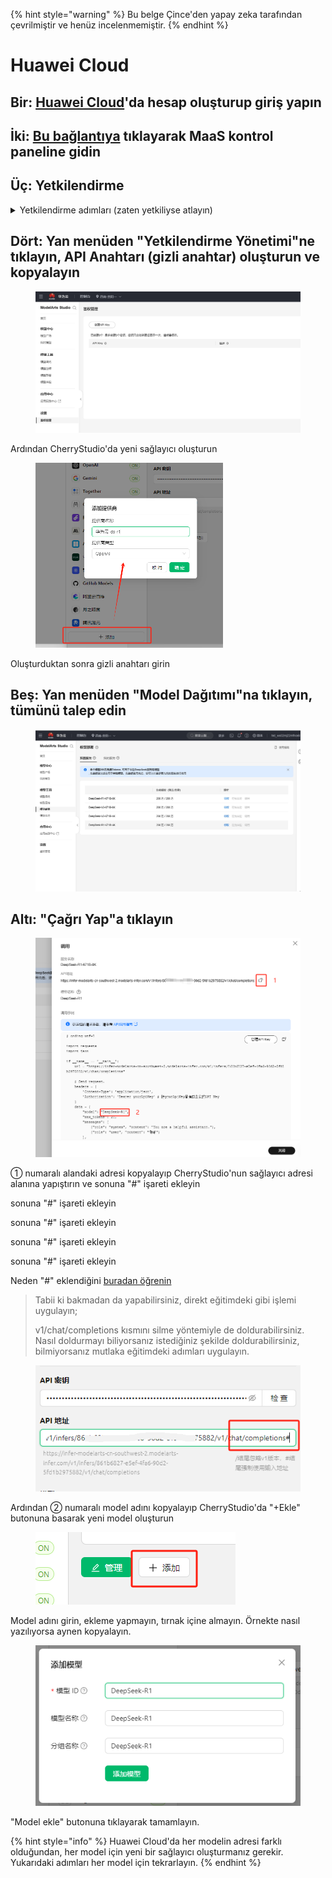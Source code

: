 
{% hint style="warning" %}
Bu belge Çince'den yapay zeka tarafından çevrilmiştir ve henüz incelenmemiştir.
{% endhint %}

# Huawei Cloud

## Bir: [Huawei Cloud](https://auth.huaweicloud.com/authui/login)'da hesap oluşturup giriş yapın

## İki: [Bu bağlantıya](https://console.huaweicloud.com/modelarts/?region=cn-southwest-2#/model-studio/homepage) tıklayarak MaaS kontrol paneline gidin

## Üç: Yetkilendirme

<details>

<summary>Yetkilendirme adımları (zaten yetkiliyse atlayın)</summary>

1. (İki)'deki bağlantıya girdikten sonra, yönlendirmeleri takip ederek yetkilendirme sayfasına gidin (IAM alt kullanıcılar → Yetkilendirme ekle → Normal kullanıcı)

![](<../../.gitbook/assets/image (49).png>)

2. Oluşturduktan sonra (İki)'deki bağlantıya geri dönün
3. Erişim yetkiniz olmadığına dair uyarı alacaksınız, uyarıdaki "buraya tıklayın" butonuna basın
4. Mevcut yetkilendirmeye ek yapın ve onaylayın

![](<../../.gitbook/assets/image (50).png>)

&#x20;Not: Bu yöntem yeni başlayanlar için tasarlanmıştır, aşırı detay okumanız gerekmez. Sadece yönlendirmeleri takip edip tıklayın. Tek seferde yetkilendirmeyi başarıyorsanız kendi yönteminizi kullanabilirsiniz.

</details>

## Dört: Yan menüden "Yetkilendirme Yönetimi"ne tıklayın, API Anahtarı (gizli anahtar) oluşturun ve kopyalayın

<figure><img src="../../.gitbook/assets/微信截图_20250214034650.png" alt=""><figcaption></figcaption></figure>

Ardından CherryStudio'da yeni sağlayıcı oluşturun

<figure><img src="../../.gitbook/assets/image (1) (2).png" alt="" width="300"><figcaption></figcaption></figure>

Oluşturduktan sonra gizli anahtarı girin

## Beş: Yan menüden "Model Dağıtımı"na tıklayın, tümünü talep edin

<figure><img src="../../.gitbook/assets/微信截图_20250214034751.png" alt=""><figcaption></figcaption></figure>

## Altı: "Çağrı Yap"a tıklayın

<figure><img src="../../.gitbook/assets/image (1) (2) (1).png" alt=""><figcaption></figcaption></figure>

① numaralı alandaki adresi kopyalayıp CherryStudio'nun sağlayıcı adresi alanına yapıştırın ve sonuna "#" işareti ekleyin

sonuna "#" işareti ekleyin

sonuna "#" işareti ekleyin

sonuna "#" işareti ekleyin

sonuna "#" işareti ekleyin

Neden "#" eklendiğini [buradan öğrenin](https://docs.cherry-ai.com/cherrystudio/preview/settings/providers#api-di-zhi)

> Tabii ki bakmadan da yapabilirsiniz, direkt eğitimdeki gibi işlemi uygulayın;
>
> v1/chat/completions kısmını silme yöntemiyle de doldurabilirsiniz. Nasıl doldurmayı biliyorsanız istediğiniz şekilde doldurabilirsiniz, bilmiyorsanız mutlaka eğitimdeki adımları uygulayın.

<figure><img src="../../.gitbook/assets/image (2) (3).png" alt=""><figcaption></figcaption></figure>

Ardından ② numaralı model adını kopyalayıp CherryStudio'da "+Ekle" butonuna basarak yeni model oluşturun

<figure><img src="../../.gitbook/assets/image (4) (3).png" alt=""><figcaption></figcaption></figure>

Model adını girin, ekleme yapmayın, tırnak içine almayın. Örnekte nasıl yazılıyorsa aynen kopyalayın.

<figure><img src="../../.gitbook/assets/image (3) (3).png" alt=""><figcaption></figcaption></figure>

"Model ekle" butonuna tıklayarak tamamlayın.

{% hint style="info" %}
Huawei Cloud'da her modelin adresi farklı olduğundan, her model için yeni bir sağlayıcı oluşturmanız gerekir. Yukarıdaki adımları her model için tekrarlayın.
{% endhint %}